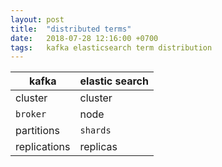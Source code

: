 ```yaml
---
layout: post
title:  "distributed terms"
date:   2018-07-28 12:16:00 +0700
tags:   kafka elasticsearch term distribution
---
```


| kafka        | elastic search |
| ------------ | -------------- |
| cluster      | cluster        |
| `broker`     | node           |
| partitions   | `shards`       |
| replications | replicas       |
